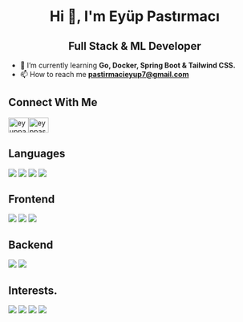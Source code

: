 # <div align="center">**Hi 👋, I'm Eyüp Pastırmacı**</div>
## <div align="center">**Full Stack & ML Developer**</div>
- 🌱 I’m currently learning **Go, Docker, Spring Boot & Tailwind CSS.**
- 📫 How to reach me **pastirmacieyup7@gmail.com**
## **Connect With Me**
<a href="https://twitter.com/eyuppastirmaci" target="blank"><img align="center" src="https://raw.githubusercontent.com/rahuldkjain/github-profile-readme-generator/master/src/images/icons/Social/twitter.svg" alt="eyuppastirmaci" height="30" width="40" /></a><a href="https://kaggle.com/eyppastrmac" target="blank"><img align="center" src="https://raw.githubusercontent.com/rahuldkjain/github-profile-readme-generator/master/src/images/icons/Social/kaggle.svg" alt="eyppastrmac" height="30" width="40" /></a>

## **Languages**
<p align="left">
  <img src="https://user-images.githubusercontent.com/60294196/222983406-03a170ab-0d92-4cb7-8ff6-c87f8b499143.svg" />
  <img src="https://user-images.githubusercontent.com/60294196/222983712-f269d3e1-099b-4bbe-8276-831b04392896.svg" />
  <img src="https://user-images.githubusercontent.com/60294196/222983223-29389958-45fc-4670-94c2-14d669782972.svg" />
  <img src="https://user-images.githubusercontent.com/60294196/222983767-f0736ac5-95cc-460f-aa81-f3ed54f78056.svg" />
</p>

## **Frontend**
<p align="left">
  <img src="https://user-images.githubusercontent.com/60294196/222983979-bfd661b6-bedc-41db-9c32-3438a503982b.svg" />
  <img src="https://user-images.githubusercontent.com/60294196/222983943-7ebfc5fb-c875-449e-a3ee-2a6d9687b507.svg" />
  <img src="https://user-images.githubusercontent.com/60294196/222985546-c270cbfd-a3dc-4700-8ab6-d6520eb56c4e.svg" />
</p>

## **Backend**

<p align="left">
  <img src="https://user-images.githubusercontent.com/60294196/222985067-3d5d2b1d-b958-46cd-99ca-bd040645767a.svg" />
  <img src="https://user-images.githubusercontent.com/60294196/222984448-547c17e0-1467-420c-a84c-9b8aadf81e38.svg" />
</p>

## **Interests.**
<p align="left">
  <img src="https://user-images.githubusercontent.com/60294196/222985285-3e7f1489-cdcb-4235-8dfe-3650f673f293.svg" />
  <img src="https://user-images.githubusercontent.com/60294196/222985348-3afa3d80-ca96-4855-bebe-31f2f43da143.svg" />
  <img src="https://user-images.githubusercontent.com/60294196/222985396-dca4ab7b-e1ac-479c-9ce8-456b6f36f205.svg" />
  <img src="https://user-images.githubusercontent.com/60294196/222985426-015ebfd3-0f1b-4dde-be80-9898f1315c0e.svg" />
</p>
